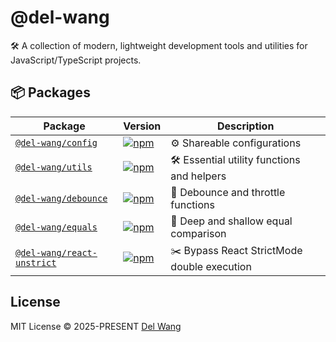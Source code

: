 # @del-wang

🛠️ A collection of modern, lightweight development tools and utilities for JavaScript/TypeScript projects.

## 📦 Packages

| Package                                                 | Version                                                                                                                 | Description                                                                     |
| ------------------------------------------------------- | ----------------------------------------------------------------------------------------------------------------------- | ------------------------------------------------------------------------------- |
| [`@del-wang/config`](./packages/config)                 | [![npm](https://img.shields.io/npm/v/@del-wang/config)](https://www.npmjs.com/package/@del-wang/config)                 | ⚙️ Shareable configurations             |
| [`@del-wang/utils`](./packages/utils)                   | [![npm](https://img.shields.io/npm/v/@del-wang/utils)](https://www.npmjs.com/package/@del-wang/utils)                   | 🛠️ Essential utility functions and helpers                |
| [`@del-wang/debounce`](./packages/debounce)             | [![npm](https://img.shields.io/npm/v/@del-wang/debounce)](https://www.npmjs.com/package/@del-wang/debounce)             | 🚰 Debounce and throttle functions                                              |
| [`@del-wang/equals`](./packages/equals)                 | [![npm](https://img.shields.io/npm/v/@del-wang/equals)](https://www.npmjs.com/package/@del-wang/equals)                 | 🟰 Deep and shallow equal comparison                                          |
| [`@del-wang/react-unstrict`](./packages/react-unstrict) | [![npm](https://img.shields.io/npm/v/@del-wang/react-unstrict)](https://www.npmjs.com/package/@del-wang/react-unstrict) | ✂️ Bypass React StrictMode double execution |

## License

MIT License © 2025-PRESENT [Del Wang](https://del.wang)
